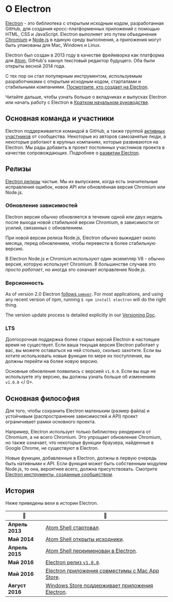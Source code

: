# О Electron

[Electron](https://electronjs.org) - это библиотека с открытым исходным кодом, разработанная GitHub, для создания кросс-платформенных приложений с помощью HTML, CSS и JavaScript. Electron выполняет это путем объединения [Chromium](https://www.chromium.org/Home) и [Node.js](https://nodejs.org) в единую среду выполнения, а приложения могут быть упакованы для Mac, Windows и Linux.

Electron был создан в 2013 году в качестве фреймворка как платформа для [Atom](https://atom.io), GitHub's хакнул текстовый редактор будущего. Оба были открыты весной 2014 года.

С тех пор он стал популярным инструментом, используемым разработчиками с открытым исходным кодом, стартапами и стабильными компаниями. [Посмотрите, кто создает на Electron](https://electronjs.org/apps).

Читайте дальше, чтобы узнать больше о вкладчиках и выпусках Electron или начать работу с Electron в [Кратком начальном руководстве](quick-start.md).

## Основная команда и участники

Electron поддерживается командой в GitHub, а также группой [активных участников](https://github.com/electron/electron/graphs/contributors) от сообщества. Некоторые из авторов самозанятые люди, а некоторые работают в крупных компаниях, которые развиваются на Electron. Мы рады добавить в проект постоянных участников проекта в качестве сопровождающих. Подробнее о [развитии Electron](https://github.com/electron/electron/blob/master/CONTRIBUTING.md).

## Релизы

[Electron релизы](https://github.com/electron/electron/releases) частые. Мы их выпускаем, когда есть значительные исправления ошибок, новое API или обновлённая версия Chromium или Node.js.

### Обновление зависимостей

Electron версия обычно обновляется в течение одной или двух недель после выхода новой стабильной версии Chromium, в зависимости от усилий, связанных с обновлением.

При новой версии релиза Node.js, Electron обычно выжидает около месяца, перед обновлением, чтобы перевести в более стабильную версию.

В Electron Node.js и Chromium используют один экземпляр V8 - обычно версия, которую использует Chromium. В большинстве случаев это *просто работает*, но иногда это означает исправление Node.js.

### Версионность

As of version 2.0 Electron [follows `semver`](https://semver.org). For most applications, and using any recent version of npm, running `$ npm install electron` will do the right thing.

The version update process is detailed explicitly in our [Versioning Doc](electron-versioning.md).

### LTS

Долгосрочная поддержка более старых версий Electron в настоящее время не существует. Если ваша текущая версия Electron работает у вас, вы можете оставаться на ней столько, сколько захотите. Если вы хотите использовать новые функции по мере их поступления, вы должны перейти на более новую версию.

Основные обновления появились с версией `v1.0.0`. Если вы еще не используете эту версию, вы должны  узнать больше об изменениях ` v1.0.0 ` </ 0>.</p> 

## Основная философия

Для того, чтобы сохранить Electron маленьким (размер файла) и устойчивым (распространение зависимостей и API) проект ограничивает рамки основного проекта.

Например, Electron использует только библиотеку рендеринга от Chromium, а не всего Chromium. Это упрощает обновление Chromium, но также означает, что некоторые функции браузера, найденные в Google Chrome, не существуют в Electron.

Новые функции, добавленные в Electron, должны в первую очередь быть нативными к API. Если функция может быть собственным модулем Node.js, то она, вероятнее всего, должна присутствовать. Смотрите [Electron инструменты, созданные сообществом](https://electronjs.org/community).

## История

Ниже приведены вехи в истории Electron.

| :calendar:      | :tada:                                                                                                        |
| --------------- | ------------------------------------------------------------------------------------------------------------- |
| **Апрель 2013** | [Atom Shell стартовал](https://github.com/electron/electron/commit/6ef8875b1e93787fa9759f602e7880f28e8e6b45). |
| **Май 2014**    | [Atom Shell открыты исходники](https://blog.atom.io/2014/05/06/atom-is-now-open-source.html).                 |
| **Апрель 2015** | [Atom Shell переименован в Electron](https://github.com/electron/electron/pull/1389).                         |
| **Май 2016**    | [Electron релиз `v1.0.0`](https://electronjs.org/blog/electron-1-0).                                          |
| **Май 2016**    | [Electron приложения совместимы с Mac App Store](mac-app-store-submission-guide.md).                          |
| **Август 2016** | [Windows Store поддерживает приложения Electron](windows-store-guide.md).                                     |